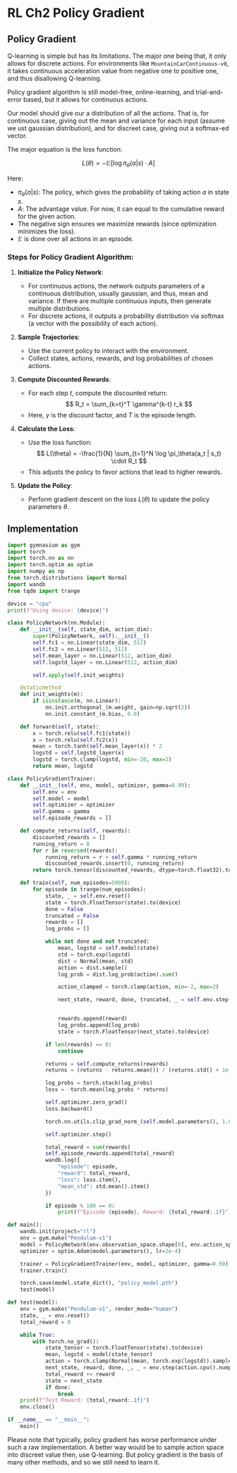 # RL Ch2 Policy Gradient

## Policy Gradient

Q-learning is simple but has its limitations. The major one being that, it only allows for discrete actions. For environments like `MountainCarContinuous-v0`, it takes continuous acceleration value from negative one to positive one, and thus disallowing Q-learning.

Policy gradient algorithm is still model-free, online-learning, and trial-and-error based, but it allows for continuous actions.

Our model should give our a distribution of all the actions. That is, for continuous case, giving out the mean and variance for each input (assume we ust gaussian distribution), and for discreet case, giving out a softmax-ed vector.

The major equation is the loss function:

$$
L(\theta) = -\mathbb{E} \big[ \log \pi_\theta(a|s) \cdot A \big]
$$

Here:
- $\pi_\theta(a|s)$: The policy, which gives the probability of taking action $a$ in state $s$.
- $A$: The advantage value. For now, it can equal to the cumulative reward for the given action.
- The negative sign ensures we maximize rewards (since optimization minimizes the loss).
- $\mathbb{E}$ is done over all actions in an episode.

### Steps for Policy Gradient Algorithm:

1. **Initialize the Policy Network**: 
   - For continuous actions, the network outputs parameters of a continuous distribution, usually gaussian, and thus, mean and variance. If there are multiple continuous inputs, then generate multiple distributions.
   - For discrete actions, it outputs a probability distribution via softmax (a vector with the possibility of each action).

2. **Sample Trajectories**:
   - Use the current policy to interact with the environment.
   - Collect states, actions, rewards, and log probabilities of chosen actions.

3. **Compute Discounted Rewards**:
   - For each step $t$, compute the discounted return:
     $$
     R_t = \sum_{k=t}^T \gamma^{k-t} r_k
     $$
   - Here, $\gamma$ is the discount factor, and $T$ is the episode length.

4. **Calculate the Loss**:
   - Use the loss function:
     $$
     L(\theta) = -\frac{1}{N} \sum_{t=1}^N \log \pi_\theta(a_t | s_t) \cdot R_t
     $$
   - This adjusts the policy to favor actions that lead to higher rewards.

5. **Update the Policy**:
   - Perform gradient descent on the loss $L(\theta)$ to update the policy parameters $\theta$.

## Implementation

```python
import gymnasium as gym
import torch
import torch.nn as nn
import torch.optim as optim
import numpy as np
from torch.distributions import Normal
import wandb
from tqdm import trange

device = "cpu"
print(f"Using device: {device}")

class PolicyNetwork(nn.Module):
    def __init__(self, state_dim, action_dim):
        super(PolicyNetwork, self).__init__()
        self.fc1 = nn.Linear(state_dim, 512)
        self.fc2 = nn.Linear(512, 512)
        self.mean_layer = nn.Linear(512, action_dim)
        self.logstd_layer = nn.Linear(512, action_dim)

        self.apply(self.init_weights)

    @staticmethod
    def init_weights(m):
        if isinstance(m, nn.Linear):
            nn.init.orthogonal_(m.weight, gain=np.sqrt(2))
            nn.init.constant_(m.bias, 0.0)

    def forward(self, state):
        x = torch.relu(self.fc1(state))
        x = torch.relu(self.fc2(x))
        mean = torch.tanh(self.mean_layer(x)) * 2
        logstd = self.logstd_layer(x)
        logstd = torch.clamp(logstd, min=-20, max=2)
        return mean, logstd

class PolicyGradientTrainer:
    def __init__(self, env, model, optimizer, gamma=0.99):
        self.env = env
        self.model = model
        self.optimizer = optimizer
        self.gamma = gamma
        self.episode_rewards = []

    def compute_returns(self, rewards):
        discounted_rewards = []
        running_return = 0
        for r in reversed(rewards):
            running_return = r + self.gamma * running_return
            discounted_rewards.insert(0, running_return)
        return torch.tensor(discounted_rewards, dtype=torch.float32).to(device)

    def train(self, num_episodes=5000):
        for episode in trange(num_episodes):
            state, _ = self.env.reset()
            state = torch.FloatTensor(state).to(device)
            done = False
            truncated = False
            rewards = []
            log_probs = []

            while not done and not truncated:
                mean, logstd = self.model(state)
                std = torch.exp(logstd)
                dist = Normal(mean, std)
                action = dist.sample()
                log_prob = dist.log_prob(action).sum()

                action_clamped = torch.clamp(action, min=-2, max=2)

                next_state, reward, done, truncated, _ = self.env.step(action_clamped.cpu().numpy())


                rewards.append(reward)
                log_probs.append(log_prob)
                state = torch.FloatTensor(next_state).to(device)

            if len(rewards) == 0:
                continue

            returns = self.compute_returns(rewards)
            returns = (returns - returns.mean()) / (returns.std() + 1e-5)

            log_probs = torch.stack(log_probs)
            loss = -torch.mean(log_probs * returns)

            self.optimizer.zero_grad()
            loss.backward()

            torch.nn.utils.clip_grad_norm_(self.model.parameters(), 1.0)

            self.optimizer.step()

            total_reward = sum(rewards)
            self.episode_rewards.append(total_reward)
            wandb.log({
                "episode": episode,
                "reward": total_reward,
                "loss": loss.item(),
                "mean_std": std.mean().item()
            })

            if episode % 100 == 0:
                print(f"Episode {episode}, Reward: {total_reward:.1f}")

def main():
    wandb.init(project="rl")
    env = gym.make("Pendulum-v1")
    model = PolicyNetwork(env.observation_space.shape[0], env.action_space.shape[0]).to(device)
    optimizer = optim.Adam(model.parameters(), lr=2e-4)

    trainer = PolicyGradientTrainer(env, model, optimizer, gamma=0.99)
    trainer.train()

    torch.save(model.state_dict(), "policy_model.pth")
    test(model)

def test(model):
    env = gym.make("Pendulum-v1", render_mode="human")
    state, _ = env.reset()
    total_reward = 0

    while True:
        with torch.no_grad():
            state_tensor = torch.FloatTensor(state).to(device)
            mean, logstd = model(state_tensor)
            action = torch.clamp(Normal(mean, torch.exp(logstd)).sample(), min=-2, max=2)
            next_state, reward, done, _, _ = env.step(action.cpu().numpy())
            total_reward += reward
            state = next_state
            if done:
                break
    print(f"Test Reward: {total_reward:.1f}")
    env.close()

if __name__ == "__main__":
    main()
```

Please note that typically, policy gradient has worse performance under such a raw implementation. A better way would be to sample action space into discreet value then, use Q-learning. But policy gradient is the basis of many other methods, and so we still need to learn it.
